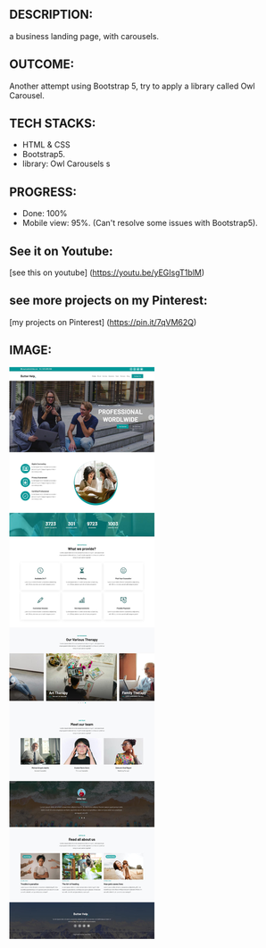 
## DESCRIPTION:
a business landing page, with carousels.

## OUTCOME:
Another attempt using Bootstrap 5, try to apply a library called Owl Carousel.

## TECH STACKS:
- HTML & CSS
- Bootstrap5.
- library: Owl Carousels
s
## PROGRESS:
- Done: 100% 
- Mobile view: 95%. (Can't resolve some issues with Bootstrap5).

## See it on Youtube:
[see this on youtube]
(https://youtu.be/yEGIsgT1blM)

## see more projects on my Pinterest:
[my projects on Pinterest]
(https://pin.it/7qVM62Q)

## IMAGE:
![Screenshot of the site](./screenshots/bs-05-butterhelp-800.jpg)